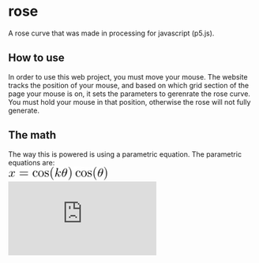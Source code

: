 # rose
A rose curve that was made in processing for javascript (p5.js).

## How to use
In order to use this web project, you must move your mouse. The website tracks the position of your mouse, and based on which grid section of the page your mouse is on, it sets the parameters to gerenrate the rose curve. You must hold your mouse in that position, otherwise the rose will not fully generate.

## The math
The way this is powered is using a parametric equation. The parametric equations are:  
<img src="img/eq1.png" alt="drawing" width="200"/>  
![equation](http://www.sciweavers.org/tex2img.php?eq=y%3D%5Ccos%28k%5Ctheta%29%5Csin%28%5Ctheta%29&bc=White&fc=Black&im=jpg&fs=12&ff=modern&edit=0)